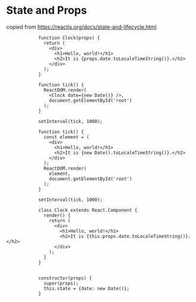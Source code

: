 # State and Props


copied from 
https://reactjs.org/docs/state-and-lifecycle.html

                function Clock(props) {
                  return (
                    <div>
                      <h1>Hello, world!</h1>
                      <h2>It is {props.date.toLocaleTimeString()}.</h2>
                    </div>
                  );
                }

                function tick() {
                  ReactDOM.render(
                    <Clock date={new Date()} />,
                    document.getElementById('root')
                  );
                }

                setInterval(tick, 1000);

                function tick() {
                  const element = (
                    <div>
                      <h1>Hello, world!</h1>
                      <h2>It is {new Date().toLocaleTimeString()}.</h2>
                    </div>
                  );
                  ReactDOM.render(
                    element,
                    document.getElementById('root')
                  );
                }

                setInterval(tick, 1000);

                class Clock extends React.Component {
                  render() {
                    return (
                      <div>
                        <h1>Hello, world!</h1>
                        <h2>It is {this.props.date.toLocaleTimeString()}.</h2>
                      </div>
                    );
                  }
                }


                constructor(props) {
                  super(props);
                  this.state = {date: new Date()};
                }